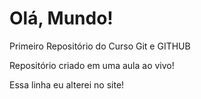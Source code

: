 # Olá, Mundo!
 Primeiro Repositório do Curso Git e GITHUB

 Repositório criado em uma aula ao vivo!

Essa linha eu alterei no site!
